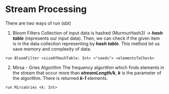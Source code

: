 # Stream Processing
There are two ways of run (sbt)
1. Bloom Filters
Collection of input data is hashed (MurmurHash3) -> ***hash table*** (represents our input data). Then, we can check if the given item is in the data collection representing by ***hash table***. This method let us save memory and complexity of data.
```
run BloomFilter <sizeOfHashTable: Int> <"seeds"> <elementsToCheck>
```

2. Mirsa - Gries Algorithm
The frequency algorithm which finds elements in the stream that occur more than ***streamLength/k***, ***k*** is the parameter of the algorithm. There is returned ***k-1*** elements.

```
run MirsaGries <k: Int>
```
